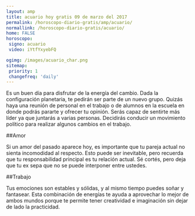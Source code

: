 ```yaml
---
layout: amp
title: acuario hoy gratis 09 de marzo del 2017 
permalink: /horoscopo-diario-gratis/amp/acuario/
normallink: /horoscopo-diario-gratis/acuario/
home: FALSE
horoscopo:
 signo: acuario
 video: iYtfYxyebFQ

ogimg: /images/acuario_char.png
sitemap:
 priority: 1
 changefreq: 'daily'
---
```



Es un buen día para disfrutar de la energía del cambio. Dada la configuración planetaria, te pedirán ser parte de un nuevo grupo. Quizás haya una reunión de personal en el trabajo o de alumnos en la escuela en donde podrás pararte y ofrecer tu opinión. Serás capaz de sentirte más líder ya que juntarás a varias personas. Decidirás conducir un movimiento político para realizar algunos cambios en el trabajo.

##Amor

Si un amor del pasado aparece hoy, es importante que tu pareja actual no sienta incomodidad al respecto. Esto puede ser inevitable, pero recuerda que tu responsabilidad principal es tu relación actual. Sé cortés, pero deja que tu ex sepa que no se puede interponer entre ustedes.

##Trabajo

Tus emociones son estables y sólidas, y al mismo tiempo puedes soñar y fantasear. Esta combinación de energías te ayuda a aprovechar lo mejor de ambos mundos porque te permite tener creatividad e imaginación sin dejar de lado la practicidad.